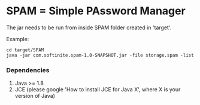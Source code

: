 # SPAM = Simple PAssword Manager 

The jar needs to be run from inside SPAM folder created in 'target'.

Example:

```
cd target/SPAM
java -jar com.softinite.spam-1.0-SNAPSHOT.jar -file storage.spam -list
```

### Dependencies
1. Java >= 1.8
2. JCE (please google 'How to install JCE for Java X', where X is your version of Java)